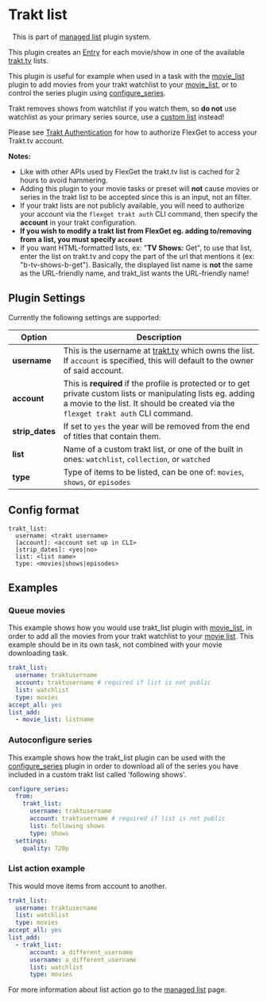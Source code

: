 # Trakt list
<div class="alert alert-success" role="info">
  
  <span class="glyphicon glyphicon glyphicon-cog"></span>
  &nbsp; This is part of [managed list](/Plugins/List) plugin system.
</div>

This plugin creates an [Entry](/Entry) for each movie/show in one of the available [trakt.tv](http://trakt.tv) lists.

This plugin is useful for example when used in a task with the [movie_list](/Plugins/List/movie_list) plugin to add movies from your trakt watchlist to your [movie_list](/Plugins/List/movie_list), or to control the series plugin using [configure_series](/Plugins/configure_series).  


<div class="alert alert-warning" role="alert">

Trakt removes shows from watchlist if you watch them, so **do not** use watchlist as your primary series source, use a 
[custom list](http://support.trakt.tv/knowledgebase/articles/154739-why-do-things-get-removed-from-my-watchlist-after-) instead!
</div>

<div class="alert alert-info" role="alert">

Please see [Trakt Authentication](/Trakt_Authentication) for how to authorize FlexGet to access your Trakt.tv account.
</div>

**Notes:** 

 * Like with other APIs used by FlexGet the trakt.tv list is cached for 2 hours to avoid hammering.
 * Adding this plugin to your movie tasks or preset will **not** cause movies or series in the trakt list to be accepted since this is an input, not an filter.
 * If your trakt lists are not publicly available, you will need to authorize your account via the `flexget trakt auth` CLI command, then specify the **account** in your trakt configuration.
 * **If you wish to modify a trakt list from FlexGet eg. adding to/removing from a list, you must specify `account`**
 * If you want HTML-formatted lists, ex: "<b>TV Shows:</b> Get", to use that list, enter the list on trakt.tv and copy the part of the url that mentions it (ex: "b-tv-shows-b-get"). Basically, the displayed list name is **not** the same as the URL-friendly name, and trakt_list wants the URL-friendly name!

## Plugin Settings
Currently the following settings are supported:

| Option| Description |
| --- | --- |
| **username** | This is the username at [trakt.tv](http://trakt.tv) which owns the list. If `account` is specified, this will default to the owner of said account. |
| **account** | This is **required** if the profile is protected or to get private custom lists or manipulating lists eg. adding a movie to the list. It should be created via the `flexget trakt auth` CLI command. |
| **strip_dates** | If set to `yes` the year will be removed from the end of titles that contain them. |
| **list** |Name of a custom trakt list, or one of the built in ones: `watchlist`, `collection`, or `watched` |
| **type** | Type of items to be listed, can be one of: `movies`, `shows`, or `episodes`|

## Config format
```text
trakt_list:
  username: <trakt username>
  [account]: <account set up in CLI>
  [strip_dates]: <yes|no>
  list: <list name>
  type: <movies|shows|episodes>
```

## Examples
### Queue movies
This example shows how you would use trakt_list plugin with [movie_list](/Plugins/List/movie_list), in order to add all the movies from your trakt watchlist to your [movie list](/Plugins/List/movie_list). This example should be in its own task, not combined with your movie downloading task.

```yaml
trakt_list:
  username: traktusername
  account: traktusername # required if list is not public
  list: watchlist
  type: movies
accept_all: yes
list_add:
  - movie_list: listname
```

### Autoconfigure series
This example shows how the trakt_list plugin can be used with the [configure_series](/Plugins/configure_series) plugin in order to download all of the series you have included in a custom trakt list called 'following shows'.

```yaml
configure_series:
  from:
    trakt_list:
      username: traktusername
      account: traktusername # required if list is not public
      list: following shows
      type: shows
  settings:
    quality: 720p
```

### List action example
This would move items from account to another.
```yaml
trakt_list:
  username: traktusername
  list: watchlist
  type: movies
accept_all: yes
list_add:
  - trakt_list:
      account: a_different_username
      username: a_different_username
      list: watchlist
      type: movies
```

For more information about list action go to the [managed list](/Plugins/List) page.